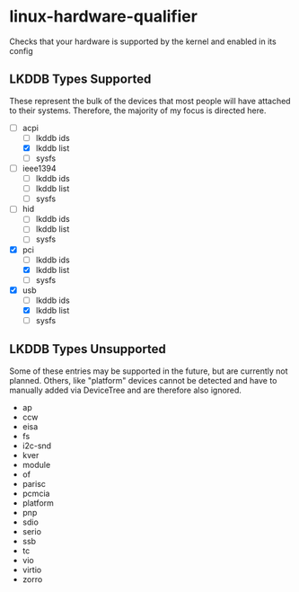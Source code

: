 # linux-hardware-qualifier
Checks that your hardware is supported by the kernel and enabled in its config

## LKDDB Types Supported

These represent the bulk of the devices that most people will have attached to
their systems. Therefore, the majority of my focus is directed here.

- [ ] acpi
  - [ ] lkddb ids
  - [x] lkddb list
  - [ ] sysfs
- [ ] ieee1394
  - [ ] lkddb ids
  - [ ] lkddb list
  - [ ] sysfs
- [ ] hid
  - [ ] lkddb ids
  - [ ] lkddb list
  - [ ] sysfs
- [x] pci
  - [ ] lkddb ids
  - [x] lkddb list
  - [ ] sysfs
- [x] usb
  - [ ] lkddb ids
  - [x] lkddb list
  - [ ] sysfs

## LKDDB Types Unsupported

Some of these entries may be supported in the future, but are currently not planned.
Others, like "platform" devices cannot be detected and have to manually added via
DeviceTree and are therefore also ignored.

- ap
- ccw
- eisa
- fs
- i2c-snd
- kver
- module
- of
- parisc
- pcmcia
- platform
- pnp
- sdio
- serio
- ssb
- tc
- vio
- virtio
- zorro
